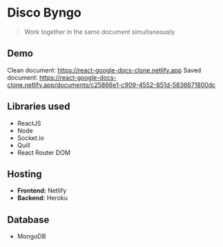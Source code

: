 # Disco Byngo
> Work together in the same document simultaneously

## Demo
Clean document: https://react-google-docs-clone.netlify.app
Saved document: https://react-google-docs-clone.netlify.app/documents/c25866e1-c909-4552-851d-5836671800dc

## Libraries used
* ReactJS
* Node
* Socket.io
* Quill
* React Router DOM

## Hosting
* **Frontend:** Netlify
* **Backend:** Heroku

## Database
* MongoDB
